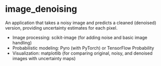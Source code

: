 # image_denoising
An application that takes a noisy image and predicts a cleaned (denoised) version, providing uncertainty estimates for each pixel.

- Image processing: scikit-image (for adding noise and basic image handling)
- Probabilistic modeling: Pyro (with PyTorch) or TensorFlow Probability
- Visualization: matplotlib (for comparing original, noisy, and denoised images with uncertainty maps)

